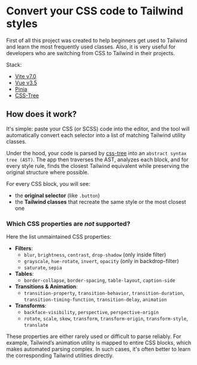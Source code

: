 # Convert your CSS code to Tailwind styles

First of all this project was created to help beginners get used to Tailwind and learn the most frequently used classes. Also, it is very useful for developers who are switching from CSS to Tailwind in their projects.

Stack:
- [Vite v7.0](https://vite.dev)
- [Vue v3.5](https://vuejs.org)
- [Pinia](https://pinia.vuejs.org)
- [CSS-Tree](https://github.com/csstree/csstree)


## How does it work?

It's simple: paste your CSS (or SCSS) code into the editor, and the tool will automatically convert each selector into a list of matching Tailwind utility classes.

Under the hood, your code is parsed by [css-tree](https://www.npmjs.com/package/css-tree) into an `abstract syntax tree (AST)`. The app then traverses the AST, analyzes each block, and for every style rule, finds the closest Tailwind equivalent while preserving the original structure where possible.

For every CSS block, you will see:
- the **original selector** (like `.button`)
- the **Tailwind classes** that recreate the same style or the most closest one

### Which CSS properties are ***not*** supported?

Here the list unmaintained CSS properties:
- **Filters**:
    - `blur`, `brightness`, `contrast`, `drop-shadow` (only inside filter)
    - `grayscale`, `hue-rotate`, `invert`, `opacity` (only in backdrop-filter)
    - `saturate`, `sepia`
- **Tables**: 
    - `border-collapse`, `border-spacing`, `table-layout`, `caption-side`
- **Transitions & Animation**: 
    - `transition-property`, `transition-behavior`, `transition-duration`, `transition-timing-function`, `transition-delay`, `animation`
- **Transforms**: 
    - `backface-visibility`, `perspective`, `perspective-origin`
    - `rotate`, `scale`, `skew`, `transform`, `transform-origin`, `transform-style`, `translate`

These properties are either rarely used or difficult to parse reliably. For example, Tailwind’s animation utility is mapped to entire CSS blocks, which makes automated parsing complex. In such cases, it's often better to learn the corresponding Tailwind utilities directly.
